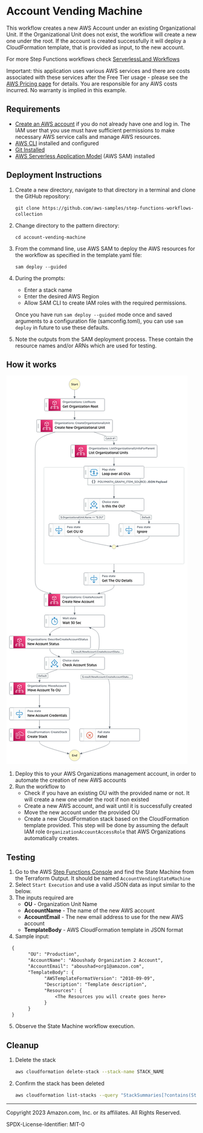 # Account Vending Machine 

This workflow creates a new AWS Account under an existing Organizational Unit. If the Organizational Unit does not exist, the workflow will create a new one under the root. If the account is created successfully it will deploy a CloudFormation template, that is provided as input, to the new account.

For more Step Functions workflows check [ServerlessLand Workflows](https://serverlessland.com/workflows)

Important: this application uses various AWS services and there are costs associated with these services after the Free Tier usage - please see the [AWS Pricing page](https://aws.amazon.com/pricing/) for details. You are responsible for any AWS costs incurred. No warranty is implied in this example.

## Requirements

* [Create an AWS account](https://portal.aws.amazon.com/gp/aws/developer/registration/index.html) if you do not already have one and log in. The IAM user that you use must have sufficient permissions to make necessary AWS service calls and manage AWS resources.
* [AWS CLI](https://docs.aws.amazon.com/cli/latest/userguide/install-cliv2.html) installed and configured
* [Git Installed](https://git-scm.com/book/en/v2/Getting-Started-Installing-Git)
* [AWS Serverless Application Model](https://docs.aws.amazon.com/serverless-application-model/latest/developerguide/serverless-sam-cli-install.html) (AWS SAM) installed

## Deployment Instructions

1. Create a new directory, navigate to that directory in a terminal and clone the GitHub repository:
    ``` 
    git clone https://github.com/aws-samples/step-functions-workflows-collection
    ```
1. Change directory to the pattern directory:
    ```
    cd account-vending-machine
    ```
1. From the command line, use AWS SAM to deploy the AWS resources for the workflow as specified in the template.yaml file:
    ```
    sam deploy --guided
    ```
1. During the prompts:
    * Enter a stack name
    * Enter the desired AWS Region
    * Allow SAM CLI to create IAM roles with the required permissions.

    Once you have run `sam deploy --guided` mode once and saved arguments to a configuration file (samconfig.toml), you can use `sam deploy` in future to use these defaults.

1. Note the outputs from the SAM deployment process. These contain the resource names and/or ARNs which are used for testing.

## How it works
![StateMachine](./resources/statemachine.png)

1. Deploy this to your AWS Organizations management account, in order to automate the creation of new AWS accounts
2. Run the workflow to 
    - Check if you have an existing OU with the provided name or not. It will create a new one under the root if non existed
    - Create a new AWS account, and wait until it is successfully created
    - Move the new account under the provided OU
    - Create a new CloudFormation stack based on the CloudFormation template provided. This step will be done by assuming the default IAM role `OrganizationAccountAccessRole` that AWS Organizations automatically creates.


## Testing

1. Go to the AWS [Step Functions Console](https://console.aws.amazon.com/states/home) and find the State Machine from the Terraform Output. It should be named `AccountVendingStateMachine`
2. Select `Start Execution` and use a valid JSON data as input similar to the below.
3. The inputs required are
    - **OU** - Organization Unit Name
    - **AccountName** - The name of the new AWS account
    - **AccountEmail** - The new email address to use for the new AWS account
    - **TemplateBody** - AWS CloudFormation template in JSON format
4. Sample input:
  ```
    {
          "OU": "Production",
          "AccountName": "Aboushady Organization 2 Account",
          "AccountEmail": "aboushad+org1@amazon.com",
          "TemplateBody": {
                "AWSTemplateFormatVersion": "2010-09-09",
                "Description": "Template description",
                "Resources": {
                    <The Resources you will create goes here>
                }
          }
    }
  ```
5. Observe the State Machine workflow execution.

## Cleanup
 
1. Delete the stack
    ```bash
    aws cloudformation delete-stack --stack-name STACK_NAME
    ```
1. Confirm the stack has been deleted
    ```bash
    aws cloudformation list-stacks --query "StackSummaries[?contains(StackName,'STACK_NAME')].StackStatus"
    ```
----
Copyright 2023 Amazon.com, Inc. or its affiliates. All Rights Reserved.

SPDX-License-Identifier: MIT-0